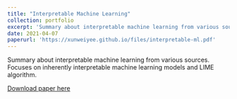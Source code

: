 ```yaml
---
title: "Interpretable Machine Learning"
collection: portfolio
excerpt: 'Summary about interpretable machine learning from various sources. Focuses on inherently interpretable machine learning models and LIME algorithm.'
date: 2021-04-07
paperurl: 'https://xunweiyee.github.io/files/interpretable-ml.pdf'
---
```

Summary about interpretable machine learning from various sources. Focuses on inherently interpretable machine learning models and LIME algorithm.

[Download paper here](https://xunweiyee.github.io/files/interpretable-ml.pdf)
